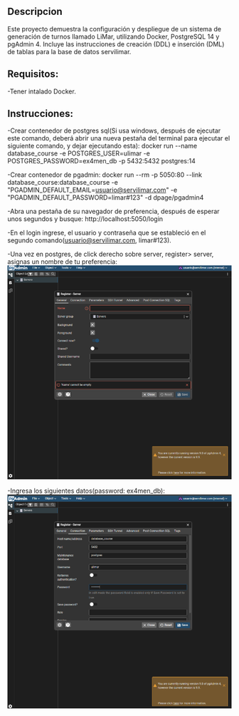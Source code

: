 ## Descripcion
Este proyecto demuestra la configuración y despliegue de un sistema de generación de turnos llamado LiMar, 
utilizando Docker, PostgreSQL 14 y pgAdmin 4.
Incluye las instrucciones de creación (DDL) e inserción (DML) de tablas para la base de datos servilimar.

## Requisitos:
-Tener intalado Docker.

## Instrucciones:
-Crear contenedor de postgres sql(Si usa windows, después de ejecutar este comando, 
deberá abrir una nueva pestaña del terminal para ejecutar el siguiente comando, y dejar ejecutando esta):
docker run --name database_course -e POSTGRES_USER=ulimar -e POSTGRES_PASSWORD=ex4men_db -p 5432:5432 postgres:14

-Crear contenedor de pgadmin:
docker run --rm -p 5050:80 --link database_course:database_course -e "PGADMIN_DEFAULT_EMAIL=usuario@servilimar.com" -e "PGADMIN_DEFAULT_PASSWORD=limar#123" -d dpage/pgadmin4

-Abra una pestaña de su navegador de preferencia, después de esperar unos segundos y busque: 
http://localhost:5050/login

-En el login ingrese, el usuario y contraseña que se estableció en el segundo comando(usuario@servilimar.com, limar#123).

-Una  vez en postgres, de click derecho sobre server, register> server, asignas un nombre de tu preferencia:
![captura](./recursos/imagen1.png)

-Ingresa los siguientes datos(password: ex4men_db):
![captura](./recursos/imagen2.png)








